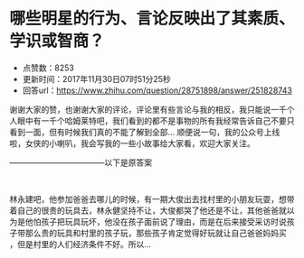 # 哪些明星的行为、言论反映出了其素质、学识或智商？
- 点赞数：8253
- 更新时间：2017年11月30日07时51分25秒
- 回答url：https://www.zhihu.com/question/28751898/answer/251828743
<body>
 <p data-pid="T1-Txhtv">谢谢大家的赞，也谢谢大家的评论，评论里有些言论与我的相反，我只能说一千个人眼中有一千个哈姆莱特吧，我们看到的都不是事物的所有我经常告诉自己不要只看到一面，但有时候我们真的不能了解到全部... 顺便说一句，我的公众号上线啦，女侠的小喇叭，我会写我的一些小故事给大家看，欢迎大家关注。</p>
 <p data-pid="DGbrNkCB">————————————以下是原答案</p>
 <br>
 <p data-pid="1pRUNGXe">林永建吧，他参加爸爸去哪儿的时候，有一期大俊出去找村里的小朋友玩耍，想带着自己的很贵的玩具去，林永健坚持不让，大俊都哭了他还是不让，其他爸爸就以为是他怕孩子把玩具玩坏，他没在孩子面前说了理由，而是在后来接受采访时说孩子带那么贵的玩具和村里的孩子玩，那些孩子肯定觉得好玩就让自己爸爸妈妈买 ，但是村里的人们经济条件不好。所以...</p>
</body>